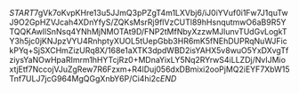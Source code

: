 $START$7gVk7oKvpKHre13u5JJmQ3pPZgT4m1LXVbj6/iJ0iYVuf0i1Fw7J1quTwJ9O2GpHZVJcah4XDnYfyS/ZQKsMsrRj9flVzCUTl89hHsnqutmwO6aB9R5YTQQKAwIlSnNsq4YNhMjNMOTAt9D/FNP2tMfNbyXzzwMJlunvTUdGvLogkTY3h5jc0jKNJpzVYU4RnhptyXUOL5tUepGbb3HR6mK5fNEhDUPRqNuWJFickPYq+SjSXCHmZizURq8X/168e1aXTK3dpdWBD2isYAHX5v8wuO5YxDXvgTfziysYaNOwHpaRImrm1hHYTcjRz0+MDnaYixLY5Nq2RYrwS4iLLZDj/NvIJMioxtjEtf7NccojVJuZgRew7R6Fzxm+R4lDuj056dxDBmixi2ooPjMQ2iEYF7XbW15Tnf7ULJ7jcG964MgQGgXnbY6P/Ci4hi2c$END$